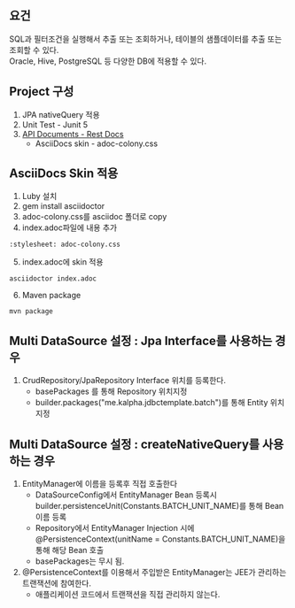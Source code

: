 ## 요건
SQL과 필터조건을 실행해서 추출 또는 조회하거나, 테이블의 샘플데이터를 추출 또는 조회할 수 있다.
<br>
Oracle, Hive, PostgreSQL 등 다양한 DB에 적용할 수 있다.

## Project 구성
1. JPA nativeQuery 적용
2. Unit Test - Junit 5
3. [API Documents - Rest Docs](localhost:8080/docs/index.html)    
   * AsciiDocs skin - adoc-colony.css

## AsciiDocs Skin 적용
1. Luby 설치
2. gem install asciidoctor
3. adoc-colony.css를 asciidoc 폴더로 copy 
4. index.adoc파일에 내용 추가
```
:stylesheet: adoc-colony.css
```
5. index.adoc에 skin 적용
```shell
asciidoctor index.adoc
```
6. Maven package
```shell
mvn package
```

## Multi DataSource 설정 : Jpa Interface를 사용하는 경우
1. CrudRepository/JpaRepository Interface 위치를 등록한다.
   - basePackages 를 통해 Repository 위치지정
   - builder.packages("me.kalpha.jdbctemplate.batch")를 통해 Entity 위치지정
## Multi DataSource 설정 : createNativeQuery를 사용하는 경우
1. EntityManager에 이름을 등록후 직접 호출한다
   - DataSourceConfig에서 EntityManager Bean 등록시 builder.persistenceUnit(Constants.BATCH_UNIT_NAME)를 통해 Bean 이름 등록
   - Repository에서 EntityManager Injection 시에 @PersistenceContext(unitName = Constants.BATCH_UNIT_NAME)을 통해 해당 Bean 호출
   - basePackages는 무시 됨.
2. @PersistenceContext를 이용해서 주입받은 EntityManager는 JEE가 관리하는 트랜잭션에 참여한다.
   - 애플리케이션 코드에서 트랜잭션을 직접 관리하지 않는다.   

